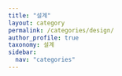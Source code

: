 ```yaml
---
title: "설계"
layout: category
permalink: /categories/design/
author_profile: true
taxonomy: 설계
sidebar:
  nav: "categories"
---
```




